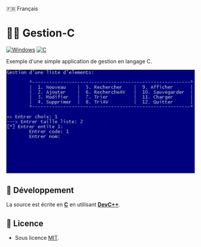 🇫🇷 Français

# 👨‍💻 Gestion-C

[![Windows](https://img.shields.io/badge/Windows-blue?logo=windows)](https://github.com/topics/windows)
[![C](https://img.shields.io/badge/C-blue?logo=c)](https://github.com/topics/c)

Exemple d'une simple application de gestion en langage C.

![Screenshot](./screenshot.gif?raw=true "Gestion-C")

## 🚀 Développement
La source est écrite en **[C](https://en.wikipedia.org/wiki/C_(programming_language))** en utilisant **[DevC++](https://www.bloodshed.net)**.

## :page_facing_up: Licence
- Sous licence [MIT](./LICENSE?raw=true).

